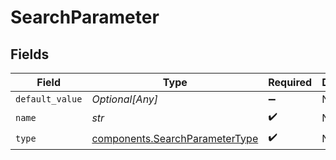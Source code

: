 # SearchParameter


## Fields

| Field                                                                            | Type                                                                             | Required                                                                         | Description                                                                      |
| -------------------------------------------------------------------------------- | -------------------------------------------------------------------------------- | -------------------------------------------------------------------------------- | -------------------------------------------------------------------------------- |
| `default_value`                                                                  | *Optional[Any]*                                                                  | :heavy_minus_sign:                                                               | N/A                                                                              |
| `name`                                                                           | *str*                                                                            | :heavy_check_mark:                                                               | N/A                                                                              |
| `type`                                                                           | [components.SearchParameterType](../../models/components/searchparametertype.md) | :heavy_check_mark:                                                               | N/A                                                                              |